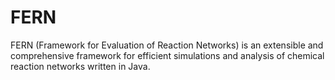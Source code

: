 # FERN
FERN (Framework for Evaluation of Reaction Networks) is an extensible and comprehensive framework for efficient simulations and analysis of chemical reaction networks written in Java.
